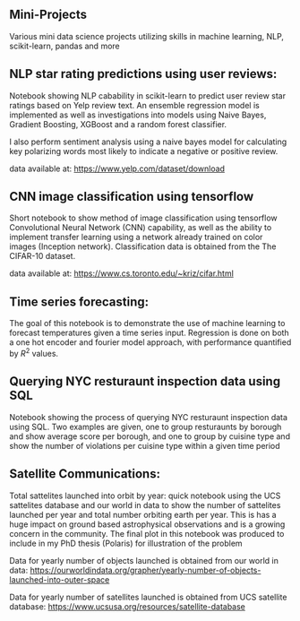 ## Mini-Projects
Various mini data science projects utilizing skills in machine learning, NLP, scikit-learn, pandas and more

## NLP star rating predictions using user reviews:

Notebook showing NLP cabability in scikit-learn to predict user review star ratings based on Yelp review text. An ensemble regression model is implemented as well as investigations into models using Naive Bayes, Gradient Boosting, XGBoost and a random forest classifier.

I also perform sentiment analysis using a naive bayes model for calculating key polarizing words most likely to indicate a negative or positive review.

data available at: https://www.yelp.com/dataset/download

## CNN image classification using tensorflow

Short notebook to show method of image classification using tensorflow Convolutional Neural Network (CNN) capability, as well as the ability to implement transfer learning using a network already trained on color images (Inception network). Classification data is obtained from the The CIFAR-10 dataset.

data available at: https://www.cs.toronto.edu/~kriz/cifar.html

## Time series forecasting:
The goal of this notebook is to demonstrate the use of machine learning to forecast temperatures given a time series input.
Regression is done on both a one hot encoder and fourier model approach, with performance quantified by $R^2$ values.

## Querying NYC resturaunt inspection data using SQL
Notebook showing the process of querying NYC resturaunt inspection data using SQL. Two examples are given, one to group resturaunts by borough and show average score per borough, and one to group by cuisine type and show the number of violations per cuisine type within a given time period

## Satellite Communications:
Total sattelites launched into orbit by year: quick notebook using the UCS sattelites database and our world in data to show the number of sattelites launched per year and total number orbiting earth per year. This is has a huge impact on ground based astrophysical observations and is a growing concern in the community. The final plot in this notebook was produced to include in my PhD thesis (Polaris) for illustration of the problem

Data for yearly number of objects launched is obtained from our world in data: https://ourworldindata.org/grapher/yearly-number-of-objects-launched-into-outer-space

Data for yearly number of satellites launched is obtained from UCS satellite database: https://www.ucsusa.org/resources/satellite-database
